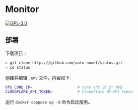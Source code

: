 # Monitor

[![GPL-3.0](https://img.shields.io/github/license/auto-novel/status)](https://github.com/auto-novel/status#license)

## 部署

下载项目：

```bash
> git clone https://github.com/auto-novel/status.git
> cd status
```

创建并编辑 `.env` 文件，内容如下:

```bash
VPS_CORE_IP=                    # core VPS 的 IP 地址
CLOUDFLARE_API_TOKEN=           # Cloudflare 的 API token
```

运行 `docker compose up -d` 命令启动服务。
